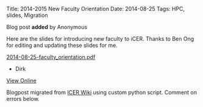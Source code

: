 Title: 2014-2015 New Faculty Orientation
Date: 2014-08-25
Tags: HPC, slides, Migration

Blog post **added** by Anonymous

Here are the slides for introducing new faculty to iCER. Thanks to Ben Ong for
editing and updating these slides for me.

[2014-08-25-faculty_orientation.pdf](https://wiki.hpcc.msu.edu/download/attachments/5411587/2014-08-25-faculty_orientation.pdf?version=1&modificationDate=1408988146000&api=v2)

  * Dirk

[View
Online](https://wiki.hpcc.msu.edu/display/~colbrydi@msu.edu/2014/08/25/2014-2015+New+Faculty+Orientation)

Blogpost migrated from [ICER Wiki](https://wiki.hpcc.msu.edu/display/~colbrydi@msu.edu/2014/08/25/2014-2015+New+Faculty+Orientation) using custom python script. Comment on errors below.
